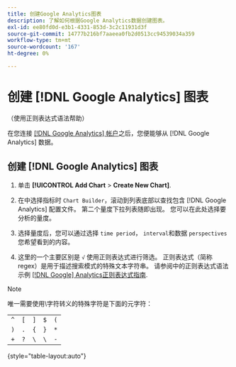 ```yaml
---
title: 创建Google Analytics图表
description: 了解如何根据Google Analytics数据创建图表。
exl-id: ee80fd0d-e3b1-4331-853d-3c2c11931d3f
source-git-commit: 14777b216bf7aaeea0fb2d0513cc94539034a359
workflow-type: tm+mt
source-wordcount: '167'
ht-degree: 0%

---
```


# 创建 [!DNL Google Analytics] 图表

（使用正则表达式语法帮助）

在您连接 [[!DNL Google Analytics] 帐户](../../data-analyst/importing-data/integrations/google-analytics.md)之后，您便能够从 [!DNL Google Analytics] 数据。

## 创建 [!DNL Google Analytics] 图表

1. 单击 **[!UICONTROL Add Chart** > **Create New Chart]**.

1. 在中选择指标时 `Chart Builder`，滚动到列表底部以查找包含 [!DNL Google Analytics] 配置文件。 第二个量度下拉列表随即出现。 您可以在此处选择要分析的量度。

1. 选择量度后，您可以通过选择 `time period`， `interval`和数据 `perspectives` 您希望看到的内容。

1. 这里的一个主要区别是 `√` 使用正则表达式进行筛选。 正则表达式（简称regex）是用于描述搜索模式的特殊文本字符串。 请参阅中的正则表达式语法示例 [[!DNL Google] Analytics正则表达式指南](https://support.google.com/analytics/answer/1034324?hl=en).

>[!NOTE]
>
>唯一需要使用\字符转义的特殊字符是下面的元字符：

|  |  |  |  |  |
|-----|-----|-----|-----|-----|
| `^` | `[` | `]` | `$` | `(` |
| `)` | `.` | `{` | `}` | `*` |
| `+` | `?` | `\` | `\` | `-` |

{style="table-layout:auto"}

